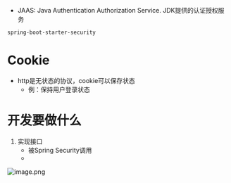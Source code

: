 - JAAS: Java Authentication Authorization Service. JDK提供的认证授权服务

`spring-boot-starter-security`
# Cookie

- http是无状态的协议，cookie可以保存状态
	- 例：保持用户登录状态


# 开发要做什么

1. 实现接口
	- 被Spring Security调用
	- 
![image.png](https://chillcharlie-img.oss-cn-hangzhou.aliyuncs.com/image%2F2023%2F10%2F16%2F0dd61f796a4a66bb935bc6ffaebd9676_20231016193806.png)
